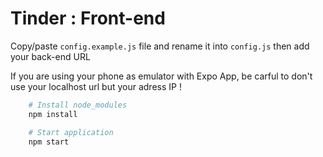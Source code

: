 # Tinder : Front-end

Copy/paste `config.example.js` file and rename it into `config.js` then add your back-end URL

If you are using your phone as emulator with Expo App, 
be carful to don't use your localhost url but your adress IP !

```bash
    # Install node_modules
    npm install
```

```bash
    # Start application
    npm start
```

